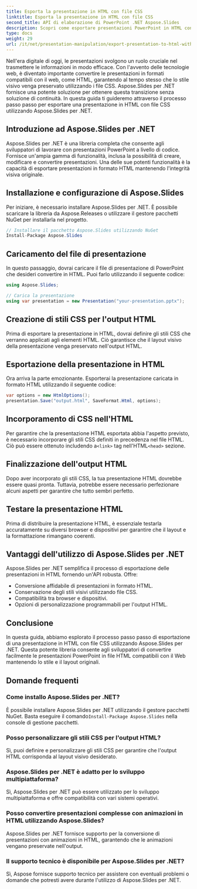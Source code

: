 ```yaml
---
title: Esporta la presentazione in HTML con file CSS
linktitle: Esporta la presentazione in HTML con file CSS
second_title: API di elaborazione di PowerPoint .NET Aspose.Slides
description: Scopri come esportare presentazioni PowerPoint in HTML con file CSS utilizzando Aspose.Slides per .NET. Una guida passo passo per una conversione senza problemi. Conserva lo stile e il layout!
type: docs
weight: 29
url: /it/net/presentation-manipulation/export-presentation-to-html-with-css-files/
---
```


Nell'era digitale di oggi, le presentazioni svolgono un ruolo cruciale nel trasmettere le informazioni in modo efficace. Con l'avvento delle tecnologie web, è diventato importante convertire le presentazioni in formati compatibili con il web, come HTML, garantendo al tempo stesso che lo stile visivo venga preservato utilizzando i file CSS. Aspose.Slides per .NET fornisce una potente soluzione per ottenere questa transizione senza soluzione di continuità. In questa guida ti guideremo attraverso il processo passo passo per esportare una presentazione in HTML con file CSS utilizzando Aspose.Slides per .NET.

## Introduzione ad Aspose.Slides per .NET

Aspose.Slides per .NET è una libreria completa che consente agli sviluppatori di lavorare con presentazioni PowerPoint a livello di codice. Fornisce un'ampia gamma di funzionalità, inclusa la possibilità di creare, modificare e convertire presentazioni. Una delle sue potenti funzionalità è la capacità di esportare presentazioni in formato HTML mantenendo l'integrità visiva originale.

## Installazione e configurazione di Aspose.Slides

Per iniziare, è necessario installare Aspose.Slides per .NET. È possibile scaricare la libreria da Aspose.Releases o utilizzare il gestore pacchetti NuGet per installarla nel progetto.

```csharp
// Installare il pacchetto Aspose.Slides utilizzando NuGet
Install-Package Aspose.Slides
```

## Caricamento del file di presentazione

In questo passaggio, dovrai caricare il file di presentazione di PowerPoint che desideri convertire in HTML. Puoi farlo utilizzando il seguente codice:

```csharp
using Aspose.Slides;

// Carica la presentazione
using var presentation = new Presentation("your-presentation.pptx");
```

## Creazione di stili CSS per l'output HTML

Prima di esportare la presentazione in HTML, dovrai definire gli stili CSS che verranno applicati agli elementi HTML. Ciò garantisce che il layout visivo della presentazione venga preservato nell'output HTML.

## Esportazione della presentazione in HTML

Ora arriva la parte emozionante. Esporterai la presentazione caricata in formato HTML utilizzando il seguente codice:

```csharp
var options = new HtmlOptions();
presentation.Save("output.html", SaveFormat.Html, options);
```

## Incorporamento di CSS nell'HTML

 Per garantire che la presentazione HTML esportata abbia l'aspetto previsto, è necessario incorporare gli stili CSS definiti in precedenza nel file HTML. Ciò può essere ottenuto includendo a`<link>` tag nell'HTML`<head>` sezione.

## Finalizzazione dell'output HTML

Dopo aver incorporato gli stili CSS, la tua presentazione HTML dovrebbe essere quasi pronta. Tuttavia, potrebbe essere necessario perfezionare alcuni aspetti per garantire che tutto sembri perfetto.

## Testare la presentazione HTML

Prima di distribuire la presentazione HTML, è essenziale testarla accuratamente su diversi browser e dispositivi per garantire che il layout e la formattazione rimangano coerenti.

## Vantaggi dell'utilizzo di Aspose.Slides per .NET

Aspose.Slides per .NET semplifica il processo di esportazione delle presentazioni in HTML fornendo un'API robusta. Offre:

- Conversione affidabile di presentazioni in formato HTML.
- Conservazione degli stili visivi utilizzando file CSS.
- Compatibilità tra browser e dispositivi.
- Opzioni di personalizzazione programmabili per l'output HTML.

## Conclusione

In questa guida, abbiamo esplorato il processo passo passo di esportazione di una presentazione in HTML con file CSS utilizzando Aspose.Slides per .NET. Questa potente libreria consente agli sviluppatori di convertire facilmente le presentazioni PowerPoint in file HTML compatibili con il Web mantenendo lo stile e il layout originali.


## Domande frequenti

### Come installo Aspose.Slides per .NET?

 È possibile installare Aspose.Slides per .NET utilizzando il gestore pacchetti NuGet. Basta eseguire il comando`Install-Package Aspose.Slides` nella console di gestione pacchetti.

### Posso personalizzare gli stili CSS per l'output HTML?

Sì, puoi definire e personalizzare gli stili CSS per garantire che l'output HTML corrisponda al layout visivo desiderato.

### Aspose.Slides per .NET è adatto per lo sviluppo multipiattaforma?

Sì, Aspose.Slides per .NET può essere utilizzato per lo sviluppo multipiattaforma e offre compatibilità con vari sistemi operativi.

### Posso convertire presentazioni complesse con animazioni in HTML utilizzando Aspose.Slides?

Aspose.Slides per .NET fornisce supporto per la conversione di presentazioni con animazioni in HTML, garantendo che le animazioni vengano preservate nell'output.

### Il supporto tecnico è disponibile per Aspose.Slides per .NET?

Sì, Aspose fornisce supporto tecnico per assistere con eventuali problemi o domande che potresti avere durante l'utilizzo di Aspose.Slides per .NET.
